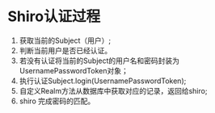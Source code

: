 # Shiro认证过程

1. 获取当前的Subject（用户）;
2. 判断当前用户是否已经认证。
3. 若没有认证将当前的Subject的用户名和密码封装为UsernamePasswordToken对象；
4. 执行认证Subject.login(UsernamePasswordToken);
5. 自定义Realm方法从数据库中获取对应的记录，返回给shiro;
6. shiro 完成密码的匹配。
